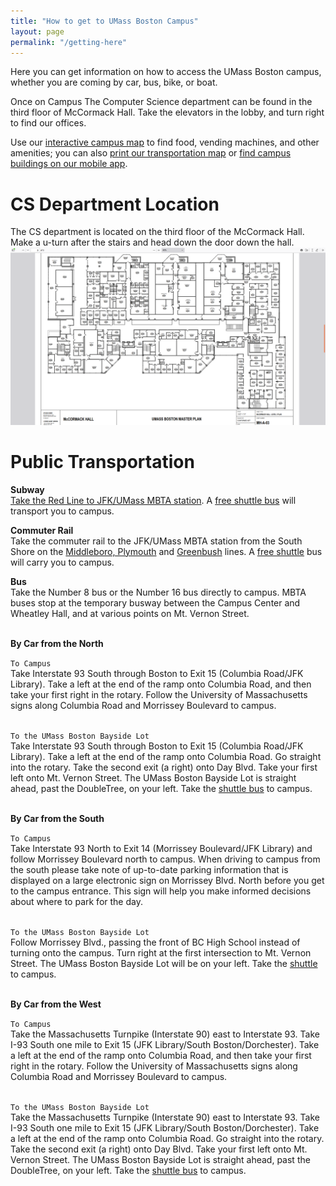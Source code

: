 ```yaml
---
title: "How to get to UMass Boston Campus"
layout: page
permalink: "/getting-here"
---
```


Here you can get information on how to access the UMass Boston campus, whether you are coming by car, bus, bike, or boat.

Once on Campus The Computer Science department can be found in the third floor of McCormack Hall. Take the elevators in the lobby, and turn right to find our offices.

Use our [interactive campus map](https://umb.edu/map) to find food, vending machines, and other amenities; you can also [print our transportation map](https://www.umb.edu/the_university/getting_here/parking/map) or [find campus buildings on our mobile app](https://umboston-prod.modolabs.net/default/).

# CS Department Location

The CS department is located on the third floor of the McCormack Hall. Make a u-turn after the stairs and head down the door down the hall.
<img src="\WEB\images\McCormackThirdFloor-TEMP.png" alt="Map of CS Department">

# Public Transportation

**Subway** \
[Take the Red Line to JFK/UMass MBTA station](https://www.mbta.com/schedules/Red/line). A [free shuttle bus](https://www.umb.edu/the_university/getting_here/shuttle_bus_information) will transport you to campus.

**Commuter Rail** \
Take the commuter rail to the JFK/UMass MBTA station from the South Shore on the [Middleboro, Plymouth](https://www.mbta.com/schedules) and [Greenbush](https://www.mbta.com/alerts/subway#details) lines. A [free shuttle](https://www.umb.edu/the_university/getting_here/shuttle_bus_information) bus will carry you to campus.

**Bus** \
Take the Number 8 bus or the Number 16 bus directly to campus. MBTA buses stop at the temporary busway between the Campus Center and Wheatley Hall, and at various points on Mt. Vernon Street.

\
**By Car from the North**

`To Campus` \
Take Interstate 93 South through Boston to Exit 15 (Columbia Road/JFK Library). Take a left at the end of the ramp onto Columbia Road, and then take your first right in the rotary. Follow the University of Massachusetts signs along Columbia Road and Morrissey Boulevard to campus.

\
`To the UMass Boston Bayside Lot` \
Take Interstate 93 South through Boston to Exit 15 (Columbia Road/JFK Library). Take a left at the end of the ramp onto Columbia Road. Go straight into the rotary. Take the second exit (a right) onto Day Blvd. Take your first left onto Mt. Vernon Street. The UMass Boston Bayside Lot is straight ahead, past the DoubleTree, on your left. Take the [shuttle bus](https://www.umb.edu/the_university/getting_here/shuttle_bus_information) to campus.

\
**By Car from the South**

`To Campus` \
Take Interstate 93 North to Exit 14 (Morrissey Boulevard/JFK Library) and follow Morrissey Boulevard north to campus. When driving to campus from the south please take note of up-to-date parking information that is displayed on a large electronic sign on Morrissey Blvd. North before you get to the campus entrance. This sign will help you make informed decisions about where to park for the day.

\
`To the UMass Boston Bayside Lot` \
Follow Morrissey Blvd., passing the front of BC High School instead of turning onto the campus. Turn right at the first intersection to Mt. Vernon Street. The UMass Boston Bayside Lot will be on your left. Take the [shuttle](https://www.umb.edu/the_university/getting_here/shuttle_bus_information) to campus.

\
**By Car from the West**

`To Campus` \
Take the Massachusetts Turnpike (Interstate 90) east to Interstate 93. Take I-93 South one mile to Exit 15 (JFK Library/South Boston/Dorchester). Take a left at the end of the ramp onto Columbia Road, and then take your first right in the rotary. Follow the University of Massachusetts signs along Columbia Road and Morrissey Boulevard to campus.

\
`To the UMass Boston Bayside Lot` \
Take the Massachusetts Turnpike (Interstate 90) east to Interstate 93. Take I-93 South one mile to Exit 15 (JFK Library/South Boston/Dorchester). Take a left at the end of the ramp onto Columbia Road. Go straight into the rotary. Take the second exit (a right) onto Day Blvd. Take your first left onto Mt. Vernon Street. The UMass Boston Bayside Lot is straight ahead, past the DoubleTree, on your left. Take the [shuttle bus](https://www.umb.edu/the_university/getting_here/shuttle_bus_information) to campus.
